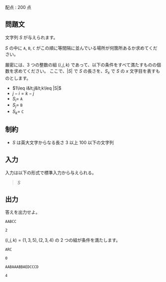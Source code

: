 配点 : $200$ 点

## 問題文

文字列 $S$ が与えられます。

$S$ の中に `A`, `B`, `C` がこの順に等間隔に並んでいる場所が何箇所あるか求めてください。

厳密には、$3$ つの整数の組 $(i,j,k)$ であって、以下の条件をすべて満たすものの個数を求めてください。
ここで、$|S|$ で $S$ の長さを、$S_x$ で $S$ の $x$ 文字目を表すものとします。

- $1\leq i&lt;j&lt;k\leq |S|$
- $j-i = k-j$
- $S_i=$ `A`
- $S_j=$ `B`
- $S_k=$ `C`

## 制約

- $S$ は英大文字からなる長さ $3$ 以上 $100$ 以下の文字列

## 入力

入力は以下の形式で標準入力から与えられる。

> $S$

## 出力

答えを出力せよ。

```input1
AABCC
```

```output1
2
```

$(i,j,k)=(1,3,5),(2,3,4)$ の $2$ つの組が条件を満たします。

```input2
ARC
```

```output2
0
```

```input3
AABAAABBAEDCCCD
```

```output3
4
```